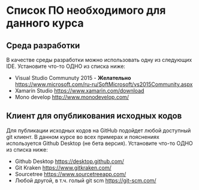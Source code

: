 Список ПО необходимого для данного курса
========================================

Среда разработки
----------------

В качестве среды разработки можно использовать одну из следующих IDE. Установите что-то ОДНО из списка ниже:

* Visual Studio Communuty 2015 - **Желательно**
	https://www.microsoft.com/ru-ru/SoftMicrosoft/vs2015Community.aspx
* Xamarin Studio
	https://www.xamarin.com/download
* Mono develop
	http://www.monodevelop.com/

Клиент для опубликования исходных кодов
---------------------------------------

Для публикации исходных кодов на GitHub подойдет любой доступный git клиент. В данном курсе
во всех примерах и пояснениях используется Github Desktop (не бета версия). Установите что-то ОДНО из списка ниже:

* Github Desktop
	https://desktop.github.com/
* Git Kraken 
	https://www.gitkraken.com/
* Sourcetree 
	https://www.sourcetreeapp.com/
* Любой другой, в т.ч. голый git scm
	https://git-scm.com/



